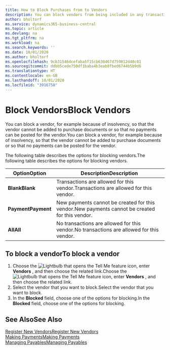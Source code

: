 ```yaml
---
title: How to Block Purchases from to Vendors
description: You can block vendors from being included in any transactions, or just block new payments to them.
author: bholtorf
ms.service: dynamics365-business-central
ms.topic: article
ms.devlang: na
ms.tgt_pltfrm: na
ms.workload: na
ms.search.keywords: ''
ms.date: 10/01/2020
ms.author: bholtorf
ms.openlocfilehash: 9cb31546dcefaba5f15cb630467d759812d48c81
ms.sourcegitcommit: ddbb5cede750df1baba4b3eab8fbed6744b5b9d6
ms.translationtype: HT
ms.contentlocale: en-GB
ms.lasthandoff: 10/01/2020
ms.locfileid: "3916758"
---
```

# <a name="block-vendors"></a><span data-ttu-id="5167c-103">Block Vendors</span><span class="sxs-lookup"><span data-stu-id="5167c-103">Block Vendors</span></span>
<span data-ttu-id="5167c-104">You can block a vendor, for example because of insolvency, so that the vendor cannot be added to purchase documents or so that no payments can be posted for the vendor.</span><span class="sxs-lookup"><span data-stu-id="5167c-104">You can block a vendor, for example because of insolvency, so that the vendor cannot be added to purchase documents or so that no payments can be posted for the vendor.</span></span>

<span data-ttu-id="5167c-105">The following table describes the options for blocking vendors.</span><span class="sxs-lookup"><span data-stu-id="5167c-105">The following table describes the options for blocking vendors.</span></span>  

|<span data-ttu-id="5167c-106">Option</span><span class="sxs-lookup"><span data-stu-id="5167c-106">Option</span></span>|<span data-ttu-id="5167c-107">Description</span><span class="sxs-lookup"><span data-stu-id="5167c-107">Description</span></span>|  
|--------------------|------------|  
|<span data-ttu-id="5167c-108">**Blank**</span><span class="sxs-lookup"><span data-stu-id="5167c-108">**Blank**</span></span>|<span data-ttu-id="5167c-109">Transactions are allowed for this vendor.</span><span class="sxs-lookup"><span data-stu-id="5167c-109">Transactions are allowed for this vendor.</span></span>|
|<span data-ttu-id="5167c-110">**Payment**</span><span class="sxs-lookup"><span data-stu-id="5167c-110">**Payment**</span></span>|<span data-ttu-id="5167c-111">New payments cannot be created for this vendor.</span><span class="sxs-lookup"><span data-stu-id="5167c-111">New payments cannot be created for this vendor.</span></span>|  
|<span data-ttu-id="5167c-112">**All**</span><span class="sxs-lookup"><span data-stu-id="5167c-112">**All**</span></span>|<span data-ttu-id="5167c-113">No transactions are allowed for this vendor.</span><span class="sxs-lookup"><span data-stu-id="5167c-113">No transactions are allowed for this vendor.</span></span>|  

## <a name="to-block-a-vendor"></a><span data-ttu-id="5167c-114">To block a vendor</span><span class="sxs-lookup"><span data-stu-id="5167c-114">To block a vendor</span></span>  
1. <span data-ttu-id="5167c-115">Choose the ![Lightbulb that opens the Tell Me feature](media/ui-search/search_small.png "Tell me what you want to do") icon, enter **Vendors** , and then choose the related link.</span><span class="sxs-lookup"><span data-stu-id="5167c-115">Choose the ![Lightbulb that opens the Tell Me feature](media/ui-search/search_small.png "Tell me what you want to do") icon, enter **Vendors** , and then choose the related link.</span></span>
2. <span data-ttu-id="5167c-116">Select the vendor that you want to block.</span><span class="sxs-lookup"><span data-stu-id="5167c-116">Select the vendor that you want to block.</span></span>
3. <span data-ttu-id="5167c-117">In the **Blocked** field, choose one of the options for blocking.</span><span class="sxs-lookup"><span data-stu-id="5167c-117">In the **Blocked** field, choose one of the options for blocking.</span></span>

## <a name="see-also"></a><span data-ttu-id="5167c-118">See Also</span><span class="sxs-lookup"><span data-stu-id="5167c-118">See Also</span></span>  
[<span data-ttu-id="5167c-119">Register New Vendors</span><span class="sxs-lookup"><span data-stu-id="5167c-119">Register New Vendors</span></span>](purchasing-how-register-new-vendors.md)  
[<span data-ttu-id="5167c-120">Making Payments</span><span class="sxs-lookup"><span data-stu-id="5167c-120">Making Payments</span></span>](payables-make-payments.md)  
[<span data-ttu-id="5167c-121">Managing Payables</span><span class="sxs-lookup"><span data-stu-id="5167c-121">Managing Payables</span></span>](payables-manage-payables.md)
